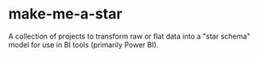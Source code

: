 # make-me-a-star
A collection of projects to transform raw or flat data into a "star schema" model for use in BI tools (primarily Power BI).
